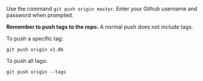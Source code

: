 Use the command `git push origin master`. Enter your Github username and password when prompted.

<box type="warning">

**Remember to push tags to the repo.** A normal push does not include tags.

To push a specific tag:
```{.no-line-numbers}
git push origin v1.0b
```

To push all tags:
```{.no-line-numbers}
git push origin --tags
```
</box>
